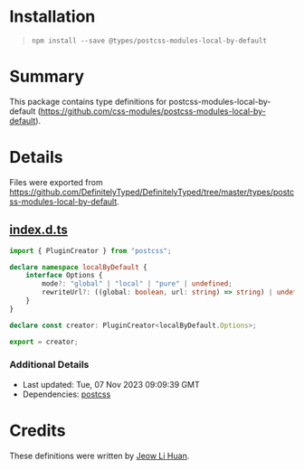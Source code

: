 # Installation
> `npm install --save @types/postcss-modules-local-by-default`

# Summary
This package contains type definitions for postcss-modules-local-by-default (https://github.com/css-modules/postcss-modules-local-by-default).

# Details
Files were exported from https://github.com/DefinitelyTyped/DefinitelyTyped/tree/master/types/postcss-modules-local-by-default.
## [index.d.ts](https://github.com/DefinitelyTyped/DefinitelyTyped/tree/master/types/postcss-modules-local-by-default/index.d.ts)
````ts
import { PluginCreator } from "postcss";

declare namespace localByDefault {
    interface Options {
        mode?: "global" | "local" | "pure" | undefined;
        rewriteUrl?: ((global: boolean, url: string) => string) | undefined;
    }
}

declare const creator: PluginCreator<localByDefault.Options>;

export = creator;

````

### Additional Details
 * Last updated: Tue, 07 Nov 2023 09:09:39 GMT
 * Dependencies: [postcss](https://npmjs.com/package/postcss)

# Credits
These definitions were written by [Jeow Li Huan](https://github.com/huan086).
